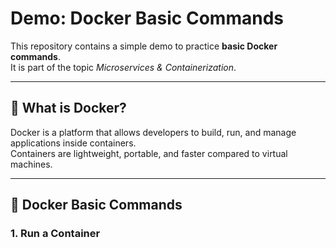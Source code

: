 # Demo: Docker Basic Commands

This repository contains a simple demo to practice **basic Docker commands**.  
It is part of the topic *Microservices & Containerization*.

---

## 🚀 What is Docker?

Docker is a platform that allows developers to build, run, and manage applications inside containers.  
Containers are lightweight, portable, and faster compared to virtual machines.

---

## 📌 Docker Basic Commands

### 1. Run a Container

